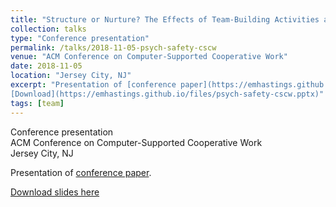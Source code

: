 ```yaml
---
title: "Structure or Nurture? The Effects of Team-Building Activities and Team Composition on Team Outcomes"
collection: talks
type: "Conference presentation"
permalink: /talks/2018-11-05-psych-safety-cscw
venue: "ACM Conference on Computer-Supported Cooperative Work"
date: 2018-11-05
location: "Jersey City, NJ"
excerpt: "Presentation of [conference paper](https://emhastings.github.io/publication/2018-11-05-psych_safety).  
[Download](https://emhastings.github.io/files/psych-safety-cscw.pptx)"
tags: [team]
---
```


Conference presentation  
ACM Conference on Computer-Supported Cooperative Work  
Jersey City, NJ

Presentation of [conference paper](https://emhastings.github.io/publication/2018-11-05-psych_safety).

[Download slides here](https://emhastings.github.io/files/psych-safety-cscw.pptx)
